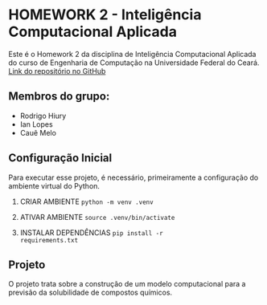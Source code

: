 # HOMEWORK 2 - Inteligência Computacional Aplicada

Este é o Homework 2 da disciplina de Inteligência Computacional Aplicada do curso de Engenharia de Computação na Universidade Federal do Ceará.
[Link do repositório no GitHub](https://github.com/rodrigohiury/HW2)

## Membros do grupo:
- Rodrigo Hiury
- Ian Lopes
- Cauê Melo

## Configuração Inicial

Para executar esse projeto, é necessário, primeiramente a configuração do ambiente virtual do Python.

1. CRIAR AMBIENTE
<code>python -m venv .venv</code>

2. ATIVAR AMBIENTE
<code>source .venv/bin/activate</code>

3. INSTALAR DEPENDÊNCIAS
<code>pip install -r requirements.txt</code>


## Projeto

O projeto trata sobre a construção de um modelo computacional para a previsão da solubilidade de compostos químicos.

